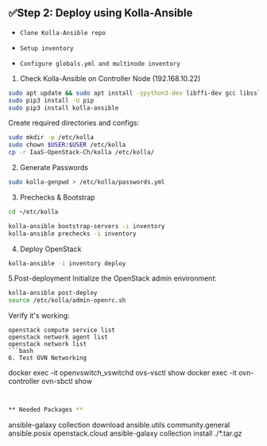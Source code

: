 ## ✅Step 2: Deploy using Kolla-Ansible

- `Clone Kolla-Ansible repo`

- `Setup inventory`

- `Configure globals.yml and multinode inventory`
  
1. Check Kolla-Ansible on Controller Node (192.168.10.22)
```bash
sudo apt update && sudo apt install -ypython3-dev libffi-dev gcc libssl-dev git `optional`
sudo pip3 install -U pip
sudo pip3 install kolla-ansible
```

Create required directories and configs:

```bash
sudo mkdir -p /etc/kolla
sudo chown $USER:$USER /etc/kolla
cp -r IaaS-OpenStack-Ch/kolla /etc/kolla/
```

2.  Generate Passwords
```bash
sudo kolla-genpwd > /etc/kolla/passwords.yml
```

3. Prechecks & Bootstrap
```bash
cd ~/etc/kolla

kolla-ansible bootstrap-servers -i inventory
kolla-ansible prechecks -i inventory
```

4. Deploy OpenStack

```bash
kolla-ansible -i inventory deploy
```

5.Post-deployment
Initialize the OpenStack admin environment:
```bash
kolla-ansible post-deploy
source /etc/kolla/admin-openrc.sh
```
Verify it's working:

```
openstack compute service list
openstack network agent list
openstack network list
```bash
6. Test OVN Networking
```
docker exec -it openvswitch_vswitchd ovs-vsctl show
docker exec -it ovn-controller ovn-sbctl show
```bash


** Needed Packages **
```
ansible-galaxy collection download ansible.utils community.general ansible.posix openstack.cloud
ansible-galaxy collection install ./*.tar.gz
```bash


